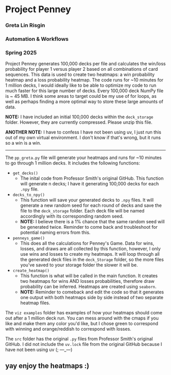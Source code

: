 # Project Penney
### Greta Lin Risgin
### Automation & Workflows
### Spring 2025

Project Penney generates 100,000 decks per file and calculates the win/loss probability for player 1 versus player 2 based on all combinations of card sequences. This data is used to create two heatmaps: a win probability heatmap and a loss probability heatmap. The code runs for ~10 minutes for 1 million decks, I would ideally like to be able to optimize my code to run much faster for this large number of decks. Every 100,000 deck NumPy file is ~ 45 MB. I think some areas to target could be my use of for loops, as well as perhaps finding a more optimal way to store these large amounts of data.

**NOTE:** I have included an initial 100,000 decks within the `deck_storage` folder. However, they are currently compressed. Please unzip this file.

**ANOTHER NOTE:** I have to confess I have not been using uv, I just run this out of my own virtual environment. I don't know if that's wrong, but it runs so a win is a win.

---

The `pp_greta.py` file will generate your heatmaps and runs for ~10 minutes to go through 1 million decks. It includes the following functions:
- `get_decks()`
  - The inital code from Professor Smith's original GitHub. This function will generate n decks; I have it generating 100,000 decks for each `.npy` file. 
- `decks_to_npy()`
  - This function will save your generated decks to  `.npy` files. It will generate a new random seed for each round of decks and save the file to the `deck_storage` folder. Each deck file will be named accordingly with its corresponding random seed.
  - **NOTE:** I believe there is a 1% chance that the same random seed will be generated twice. Reminder to come back and troubleshoot for potential naming errors from this.
- `penneys_game()`
  - This does all the calculations for Penney's Game. Data for wins, losses, and draws are all collected by this function, however, I only use wins and losses to create my heatmaps. It will loop through all the generated deck files in the `deck_Storage` folder, so the more files you've saved to your storage folder the slower it will be.
- `create_heatmap()`
  - This function is what will be called in the main function. It creates two heatmaps for wins AND losses probabilities, therefore draw probability can be inferred. Heatmaps are created using `seaborn`. 
  - **NOTE:** Reminder to comeback and edit the code so that it generates one output with both heatmaps side by side instead of two separate heatmap files.
 
The `viz examples` folder has examples of how your heatmaps should come out after a 1 million deck run. You can mess around with the cmaps if you like and make them any color you'd like, but I chose green to correspond with winning and orange/reddish to correspond with losses.

The `src` folder has the original `.py` files from Professor Smith's original GitHub. I did not include the `uv.lock` file from the original GitHub because I have not been using uv (; —_—)

yay enjoy the heatmaps :)
---
